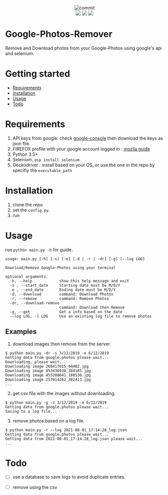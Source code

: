 <p align="center">
  <a>
    <img src="https://img.shields.io/github/last-commit/AYehia0/Google-Photos-Remover?style=for-the-badge&logo=github" alt="commit"><br>
    <img src="https://forthebadge.com/images/badges/built-with-love.svg">
    <img src="https://forthebadge.com/images/badges/open-source.svg">
    <img src="https://forthebadge.com/images/badges/made-with-python.svg">
  </a>
</p>


# Google-Photos-Remover
Remove and Download photos from your Google-Photos using google's api and selenium.


# Getting started 

- [Requirements](#requirements)
- [Installation](#installaion)
- [Usage](#usage)
- [Todo](#todo)

# Requirements

  1. API keys from google: check [google-console](https://console.cloud.google.com/apis/api/photoslibrary.googleapis.com/) then download the keys as json file.
  2. FIREFOX profile with your google account logged in : [mozila guide](https://support.mozilla.org/en-US/kb/profile-manager-create-remove-switch-firefox-profiles)
  3. Python 3.5+
  4. Selenium, ```pip install selenium```
  5. Geckodriver : install based on your OS, or use the one in the repo by specifiy the ```executable_path```
  
  
# Installation 

  1. clone the repo
  2. set the ```config.py```.
  3. run

# Usage 

run ```python main.py -h``` for guide.

```
usage: main.py [-h] [-s] [-e] [-d | -r | -dr] [-g] [--log LOG]

Download/Remove Google-Photos using your terminal

optional arguments:
  -h, --help            show this help message and exit
  -s , --start_date     Starting date must be M/D/Y
  -e , --end_date       Ending date must be M/D/Y
  -d, --download        command: Download Photos
  -r, --remove          command: Remove Photos
  -dr, --download-remove
                        command: Download then Remove
  -g, --get             Get a info based on the date
  --log LOG, -l LOG     Use an existing log file to remove photos
```

## Examples 

1. download images then remove from the server.
```
$ python main.py -dr -s 3/12/2019 -e 6/12/2019
Getting data from google.photos please wait...
Downloading, please wait...
Downloading image 260417015_64482.jpg
Downloading image 853436938_384185.jpg
Downloading image 455208641_180536.jpg
Downloading image 257914262_382413.jpg
...
```
2. get csv file with the images without downloading.
```
$ python main.py -g -s 3/12/2019 -e 6/12/2019     
Getting data from google.photos please wait...
Saving to a log file...
```
3. remove photos based on a log file.
```
$ python main.py -r --log 2021-08-01_17:14:28_log.json 
Getting data from google.photos please wait...
Getting data from 2021-08-01_17:14:28_log.json please wait...
...
```

# Todo

- [ ] use a database to save logs to avoid duplicate entries.
- [ ] remove using the csv





